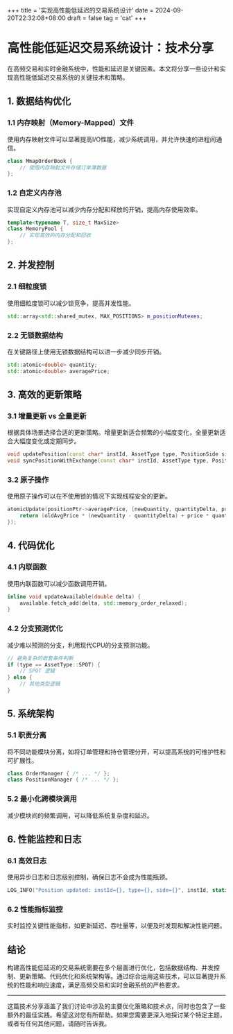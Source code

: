 +++
title = '实现高性能低延迟的交易系统设计'
date = 2024-09-20T22:32:08+08:00
draft = false
tag = 'cat'
+++
# 高性能低延迟交易系统设计：技术分享

在高频交易和实时金融系统中，性能和延迟是关键因素。本文将分享一些设计和实现高性能低延迟交易系统的关键技术和策略。

## 1. 数据结构优化

### 1.1 内存映射（Memory-Mapped）文件

使用内存映射文件可以显著提高I/O性能，减少系统调用，并允许快速的进程间通信。

```cpp
class MmapOrderBook {
    // 使用内存映射文件存储订单簿数据
};
```

### 1.2 自定义内存池

实现自定义内存池可以减少内存分配和释放的开销，提高内存使用效率。

```cpp
template<typename T, size_t MaxSize>
class MemoryPool {
    // 实现高效的内存分配和回收
};
```

## 2. 并发控制

### 2.1 细粒度锁

使用细粒度锁可以减少锁竞争，提高并发性能。

```cpp
std::array<std::shared_mutex, MAX_POSITIONS> m_positionMutexes;
```

### 2.2 无锁数据结构

在关键路径上使用无锁数据结构可以进一步减少同步开销。

```cpp
std::atomic<double> quantity;
std::atomic<double> averagePrice;
```

## 3. 高效的更新策略

### 3.1 增量更新 vs 全量更新

根据具体场景选择合适的更新策略。增量更新适合频繁的小幅度变化，全量更新适合大幅度变化或定期同步。

```cpp
void updatePosition(const char* instId, AssetType type, PositionSide side, double quantityDelta, double price);
void syncPositionWithExchange(const char* instId, AssetType type, PositionSide side, double quantity, double price);
```

### 3.2 原子操作

使用原子操作可以在不使用锁的情况下实现线程安全的更新。

```cpp
atomicUpdate(positionPtr->averagePrice, [newQuantity, quantityDelta, price](double oldAvgPrice) {
    return (oldAvgPrice * (newQuantity - quantityDelta) + price * quantityDelta) / newQuantity;
});
```

## 4. 代码优化

### 4.1 内联函数

使用内联函数可以减少函数调用开销。

```cpp
inline void updateAvailable(double delta) {
    available.fetch_add(delta, std::memory_order_relaxed);
}
```

### 4.2 分支预测优化

减少难以预测的分支，利用现代CPU的分支预测功能。

```cpp
// 避免复杂的嵌套条件判断
if (type == AssetType::SPOT) {
    // SPOT 逻辑
} else {
    // 其他类型逻辑
}
```

## 5. 系统架构

### 5.1 职责分离

将不同功能模块分离，如将订单管理和持仓管理分开，可以提高系统的可维护性和可扩展性。

```cpp
class OrderManager { /* ... */ };
class PositionManager { /* ... */ };
```

### 5.2 最小化跨模块调用

减少模块间的频繁调用，可以降低系统复杂度和延迟。

## 6. 性能监控和日志

### 6.1 高效日志

使用异步日志和日志级别控制，确保日志不会成为性能瓶颈。

```cpp
LOG_INFO("Position updated: instId={}, type={}, side={}", instId, static_cast<int>(type), static_cast<int>(side));
```

### 6.2 性能指标监控

实时监控关键性能指标，如更新延迟、吞吐量等，以便及时发现和解决性能问题。

## 结论

构建高性能低延迟的交易系统需要在多个层面进行优化，包括数据结构、并发控制、更新策略、代码优化和系统架构等。通过综合运用这些技术，可以显著提升系统的性能和响应速度，满足高频交易和实时金融系统的严格要求。

---

这篇技术分享涵盖了我们讨论中涉及的主要优化策略和技术点，同时也包含了一些额外的最佳实践。希望这对您有所帮助。如果您需要更深入地探讨某个特定主题，或者有任何其他问题，请随时告诉我。